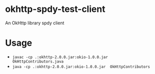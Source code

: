 okhttp-spdy-test-client
=======================

An OkHttp library spdy client


Usage
=====
* `javac -cp .:okhttp-2.0.0.jar:okio-1.0.0.jar  OkHttpContributors.java`
* `java -cp .:okhttp-2.0.0.jar:okio-1.0.0.jar  OkHttpContributors`
